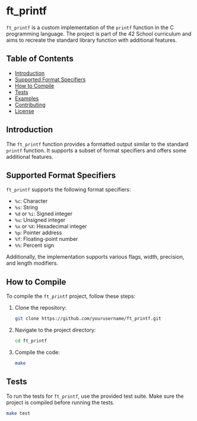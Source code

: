 # ft_printf

`ft_printf` is a custom implementation of the `printf` function in the C programming language. The project is part of the 42 School curriculum and aims to recreate the standard library function with additional features.

## Table of Contents
- [Introduction](#introduction)
- [Supported Format Specifiers](#supported-format-specifiers)
- [How to Compile](#how-to-compile)
- [Tests](#tests)
- [Examples](#examples)
- [Contributing](#contributing)
- [License](#license)

## Introduction

The `ft_printf` function provides a formatted output similar to the standard `printf` function. It supports a subset of format specifiers and offers some additional features.

## Supported Format Specifiers

`ft_printf` supports the following format specifiers:

- `%c`: Character
- `%s`: String
- `%d` or `%i`: Signed integer
- `%u`: Unsigned integer
- `%x` or `%X`: Hexadecimal integer
- `%p`: Pointer address
- `%f`: Floating-point number
- `%%`: Percent sign

Additionally, the implementation supports various flags, width, precision, and length modifiers.

## How to Compile

To compile the `ft_printf` project, follow these steps:

1. Clone the repository:

    ```bash
    git clone https://github.com/yourusername/ft_printf.git
    ```

2. Navigate to the project directory:

    ```bash
    cd ft_printf
    ```

3. Compile the code:

    ```bash
    make
    ```

## Tests

To run the tests for `ft_printf`, use the provided test suite. Make sure the project is compiled before running the tests.

```bash
make test
